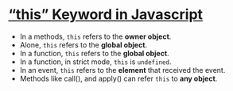 
# [“this” Keyword in Javascript](https://upmostly.com/tutorials/this-keyword-in-javascript)

- In a methods, `this` refers to the **owner object**.
- Alone, `this` refers to the **global object**.
- In a function, `this` refers to the **global object**.
- In a function, in strict mode, `this` is `undefined`.
- In an event, `this` refers to the **element** that received the event.
- Methods like call(), and apply() can refer `this` to **any object**.
